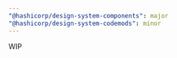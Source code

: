 ```yaml
---
"@hashicorp/design-system-components": major
"@hashicorp/design-system-codemods": minor
---
```


WIP
